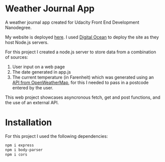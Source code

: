 # Weather Journal App

A weather journal app created for Udacity Front End Development Nanodegree.

My website is deployed [here](https://weather-journal-app-4vfhs.ondigitalocean.app/). I used [Digital Ocean](https://www.digitalocean.com/) to deploy the site as they host Node.js servers.

For this project I created a node.js server to store data from a combination of sources:

1. User input on a web page
2. The date generated in app.js
3. The current temperature (in Farenheit) which was generated using an [API from OpenWeatherMap](https://openweathermap.org/), for this I needed to pass in a postcode entered by the user. 

This web project showcases asyncronous fetch, get and post functions, and the use of an external API.

# Installation 

For this project I used the following dependencies: 

```bash
npm i express
npm i body-parser
npm i cors
```
